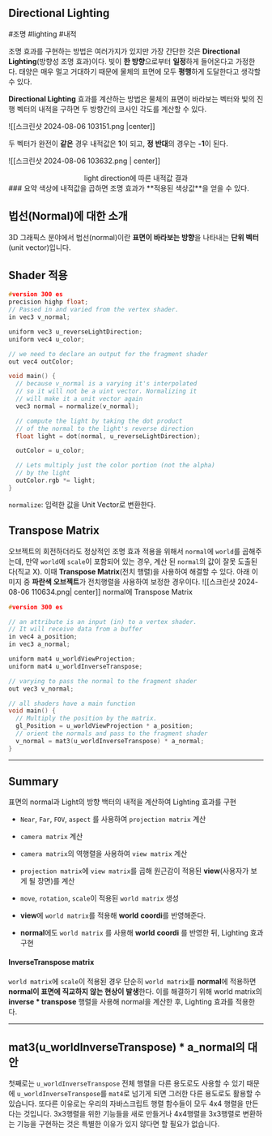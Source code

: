 
## Directional Lighting

#조명 #lighting #내적

조명 효과를 구현하는 방법은 여러가지가 있지만 가장 간단한 것은 **Directional Lighting**(방향성 조명 효과)이다.  빛이 **한 방향**으로부터 **일정**하게 들어온다고 가정한다. 태양은 매우 멀고 거대하기 때문에 물체의 표면에 모두 **평행**하게 도달한다고 생각할 수 있다.

**Directional Lighting** 효과를 계산하는 방법은 물체의 표면이 바라보는 벡터와 빛의 진행 벡터의 내적을 구하면 두 방향간의 코사인 각도를 계산할 수 있다.

![[스크린샷 2024-08-06 103151.png |center]]

두 벡터가 완전이 **같은** 경우 내적값은 **1**이 되고, **정 반대**의 경우는 **-1**이 된다.

![[스크린샷 2024-08-06 103632.png | center]]
<center> light direction에 따른 내적값 결과  </center>
### 요약 
색상에 내적값을 곱하면 조명 효과가 **적용된 색상값**을 얻을 수 있다.


## 법선(Normal)에 대한 소개

3D 그래픽스 분야에서 법선(normal)이란 **표면이 바라보는 방향**을 나타내는 **단위 벡터**(unit vector)입니다.

## Shader 적용

```cpp title:'fragment shader' hl:4,20,26
#version 300 es
precision highp float;
// Passed in and varied from the vertex shader.
in vec3 v_normal;

uniform vec3 u_reverseLightDirection;
uniform vec4 u_color;

// we need to declare an output for the fragment shader
out vec4 outColor;

void main() {
  // because v_normal is a varying it's interpolated
  // so it will not be a uint vector. Normalizing it
  // will make it a unit vector again
  vec3 normal = normalize(v_normal);

  // compute the light by taking the dot product
  // of the normal to the light's reverse direction
  float light = dot(normal, u_reverseLightDirection);

  outColor = u_color;

  // Lets multiply just the color portion (not the alpha)
  // by the light
  outColor.rgb *= light;
}
```

`normalize`: 입력한 값을 Unit Vector로 변환한다.

## Transpose Matrix

오브젝트의 회전하더라도 정상적인 조명 효과 적용을 위해서 `normal`에 `world`를 곱해주는데, 만약 `world`에 `scale`이 포함되어 있는 경우, 계산 된 `normal`의 값이 잘못 도출된다(직교 X).  이때 **Transpose Matrix**(전치 행렬)을 사용하여 해결할 수 있다. 아래 이미지 중 **파란색 오브젝트**가 전치행렬을 사용하여 보정한 경우이다.
 ![[스크린샷 2024-08-06 110634.png| center]]
normal에 Transpose Matrix 

```cpp title:'vertex shader' hl:8,9, ar:19
#version 300 es

// an attribute is an input (in) to a vertex shader.
// It will receive data from a buffer
in vec4 a_position;
in vec3 a_normal;

uniform mat4 u_worldViewProjection;
uniform mat4 u_worldInverseTranspose;

// varying to pass the normal to the fragment shader
out vec3 v_normal;

// all shaders have a main function
void main() {
  // Multiply the position by the matrix.
  gl_Position = u_worldViewProjection * a_position;
  // orient the normals and pass to the fragment shader
  v_normal = mat3(u_worldInverseTranspose) * a_normal;
}
```

----
## Summary

표면의 normal과  Light의 방향 백터의 내적을 계산하여 Lighting 효과를 구현

- `Near`, `Far`, `FOV`, `aspect` 를 사용하여 `projection matrix` 계산
- `camera matrix` 계산
- `camera matrix`의 역행렬을 사용하여 `view matrix` 계산
- `projection matrix`에 `view matrix`를 곱해 원근감이 적용된 **view**(사용자가 보게 될 장면)를 계산

- `move`, `rotation`, `scale`이 적용된 `world matrix` 생성
- **view**에 `world matrix`를 적용해 **world** **coordi**를 반영해준다.
- **normal**에도 `world matrix` 를 사용해 **world** **coordi** 를 반영한 뒤, Lighting 효과 구현
#### InverseTranspose matrix 

`world matrix`에 `scale`이 적용된 경우 단순히 `world matrix`를 **normal**에 적용하면 **normal이 표면에 직교하지 않는 현상이 발생**한다. 이를 해결하기 위해 world matrix의 **inverse * transpose** 행렬을 사용해 normal을 계산한 후, Lighting 효과를 적용한다.


---

## mat3(u_worldInverseTranspose) * a_normal의 대안

첫째로는 `u_worldInverseTranspose` 전체 행렬을 다른 용도로도 사용할 수 있기 때문에 `u_worldInverseTranspose`를 `mat4`로 넘기게 되면 그러한 다른 용도로도 활용할 수 있습니다.
또다른 이유로는 우리의 자바스크립트 행렬 함수들이 모두 4x4 행렬을 만든다는 것입니다. 3x3행렬을 위한 기능들을 새로 만들거나 4x4행렬을 3x3행렬로 변환하는 기능을 구현하는 것은 특별한 이유가 있지 않다면 할 필요가 없습니다.